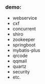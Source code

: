 ### demo:
- webservice
- cxf
- concurrent
- shiro
- zookeeper
- springboot
- mybatis-plus
- qrcode
- qqmail
- quartz
- security
- etc.

